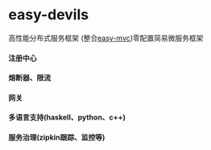 # easy-devils
高性能分布式服务框架 (整合[easy-mvc](https://github.com/limengyu1990/easy-mvc))零配置简易微服务框架


#### 注册中心

#### 熔断器、限流

#### 网关

#### 多语言支持(haskell、python、c++)

#### 服务治理(zipkin跟踪、监控等)
